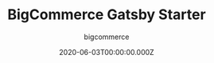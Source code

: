 ---
title: BigCommerce Gatsby Starter
github: https://github.com/bigcommerce/gatsby-bigcommerce-netlify-cms-starter
author: bigcommerce
demo: https://affectionate-goldwasser-30230c.netlify.app/
date: 2020-06-03T00:00:00.000Z
ssg:
  - Gatsby
cms:
  - NetlifyCMS
category:
  - Ecommerce
  - Boilerplate
description: >-
  Example Gatsby, BigCommerce and Netlify CMS project meant to jump start
  Jamstack ecommerce sites.
draft: false
publish_date: '2019-07-05T21:23:03Z'
update_date: '2020-09-03T06:42:27Z'
github_star: 119
github_fork: 90
---